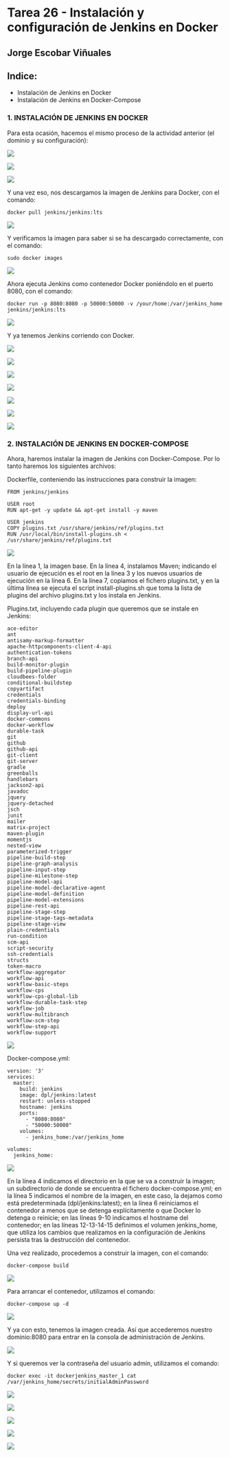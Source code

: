 # Tarea 26 - Instalación y configuración de Jenkins en Docker

  ## Jorge Escobar Viñuales

  ## Indice:
 - Instalación de Jenkins en Docker
 - Instalación de Jenkins en Docker-Compose

 ### 1. INSTALACIÓN DE JENKINS EN DOCKER

Para esta ocasión, hacemos el mismo proceso de la actividad anterior (el dominio y su configuración):

![](https://github.com/Jorgeev27/GIT/blob/main/img/Tarea%2026%20-%20Instalaci%C3%B3n%20de%20Jenkins%20en%20Docker%20y%20Docker-Compose/Jenkins%20Docker%20Docker-Compose%201.png)

![](https://github.com/Jorgeev27/GIT/blob/main/img/Tarea%2026%20-%20Instalaci%C3%B3n%20de%20Jenkins%20en%20Docker%20y%20Docker-Compose/Jenkins%20Docker%20Docker-Compose%202.png)

![](https://github.com/Jorgeev27/GIT/blob/main/img/Tarea%2026%20-%20Instalaci%C3%B3n%20de%20Jenkins%20en%20Docker%20y%20Docker-Compose/Jenkins%20Docker%20Docker-Compose%203.png)

Y una vez eso, nos descargamos la imagen de Jenkins para Docker, con el comando:

    docker pull jenkins/jenkins:lts

![](https://github.com/Jorgeev27/GIT/blob/main/img/Tarea%2026%20-%20Instalaci%C3%B3n%20de%20Jenkins%20en%20Docker%20y%20Docker-Compose/Jenkins%20Docker%20Docker-Compose%204.png)

Y verificamos la imagen para saber si se ha descargado correctamente, con el comando:

    sudo docker images

![](https://github.com/Jorgeev27/GIT/blob/main/img/Tarea%2026%20-%20Instalaci%C3%B3n%20de%20Jenkins%20en%20Docker%20y%20Docker-Compose/Jenkins%20Docker%20Docker-Compose%205.png)

Ahora ejecuta Jenkins como contenedor Docker poniéndolo en el puerto 8080, con el comando:

    docker run -p 8080:8080 -p 50000:50000 -v /your/home:/var/jenkins_home jenkins/jenkins:lts

![](https://github.com/Jorgeev27/GIT/blob/main/img/Tarea%2026%20-%20Instalaci%C3%B3n%20de%20Jenkins%20en%20Docker%20y%20Docker-Compose/Jenkins%20Docker%20Docker-Compose%206.png)

Y ya tenemos Jenkins corriendo con Docker.

![](https://github.com/Jorgeev27/GIT/blob/main/img/Tarea%2026%20-%20Instalaci%C3%B3n%20de%20Jenkins%20en%20Docker%20y%20Docker-Compose/Jenkins%20Docker%20Docker-Compose%207.png)

![](https://github.com/Jorgeev27/GIT/blob/main/img/Tarea%2026%20-%20Instalaci%C3%B3n%20de%20Jenkins%20en%20Docker%20y%20Docker-Compose/Jenkins%20Docker%20Docker-Compose%208.png)

![](https://github.com/Jorgeev27/GIT/blob/main/img/Tarea%2026%20-%20Instalaci%C3%B3n%20de%20Jenkins%20en%20Docker%20y%20Docker-Compose/Jenkins%20Docker%20Docker-Compose%209.png)

![](https://github.com/Jorgeev27/GIT/blob/main/img/Tarea%2026%20-%20Instalaci%C3%B3n%20de%20Jenkins%20en%20Docker%20y%20Docker-Compose/Jenkins%20Docker%20Docker-Compose%2010.png)

![](https://github.com/Jorgeev27/GIT/blob/main/img/Tarea%2026%20-%20Instalaci%C3%B3n%20de%20Jenkins%20en%20Docker%20y%20Docker-Compose/Jenkins%20Docker%20Docker-Compose%2011.png)

![](https://github.com/Jorgeev27/GIT/blob/main/img/Tarea%2026%20-%20Instalaci%C3%B3n%20de%20Jenkins%20en%20Docker%20y%20Docker-Compose/Jenkins%20Docker%20Docker-Compose%2012.png)

![](https://github.com/Jorgeev27/GIT/blob/main/img/Tarea%2026%20-%20Instalaci%C3%B3n%20de%20Jenkins%20en%20Docker%20y%20Docker-Compose/Jenkins%20Docker%20Docker-Compose%2013.png)

 ### 2. INSTALACIÓN DE JENKINS EN DOCKER-COMPOSE

Ahora, haremos instalar la imagen de Jenkins con Docker-Compose. Por lo tanto haremos los siguientes archivos:

Dockerfile, conteniendo las instrucciones para construir la imagen:

    FROM jenkins/jenkins

    USER root
    RUN apt-get -y update && apt-get install -y maven

    USER jenkins
    COPY plugins.txt /usr/share/jenkins/ref/plugins.txt
    RUN /usr/local/bin/install-plugins.sh < /usr/share/jenkins/ref/plugins.txt

![](https://github.com/Jorgeev27/GIT/blob/main/img/Tarea%2026%20-%20Instalaci%C3%B3n%20de%20Jenkins%20en%20Docker%20y%20Docker-Compose/Jenkins%20Docker%20Docker-Compose%2014.png)

En la línea 1, la imagen base. En la línea 4, instalamos Maven; indicando el usuario de ejecución es el root en la línea 3 y los nuevos usuarios de ejecución en la línea 6. En la línea 7, copiamos el fichero plugins.txt, y en la última línea se ejecuta el script install-plugins.sh que toma la lista de plugins del archivo plugins.txt y los instala en Jenkins.

Plugins.txt, incluyendo cada plugin que queremos que se instale en Jenkins:

    ace-editor
    ant
    antisamy-markup-formatter
    apache-httpcomponents-client-4-api
    authentication-tokens
    branch-api
    build-monitor-plugin
    build-pipeline-plugin
    cloudbees-folder
    conditional-buildstep
    copyartifact  
    credentials
    credentials-binding
    deploy
    display-url-api
    docker-commons
    docker-workflow
    durable-task
    git
    github
    github-api
    git-client
    git-server
    gradle
    greenballs
    handlebars
    jackson2-api
    javadoc
    jquery
    jquery-detached
    jsch
    junit
    mailer
    matrix-project
    maven-plugin
    momentjs
    nested-view
    parameterized-trigger
    pipeline-build-step
    pipeline-graph-analysis
    pipeline-input-step
    pipeline-milestone-step
    pipeline-model-api
    pipeline-model-declarative-agent
    pipeline-model-definition
    pipeline-model-extensions
    pipeline-rest-api
    pipeline-stage-step
    pipeline-stage-tags-metadata
    pipeline-stage-view
    plain-credentials
    run-condition
    scm-api
    script-security  
    ssh-credentials
    structs
    token-macro
    workflow-aggregator
    workflow-api
    workflow-basic-steps
    workflow-cps
    workflow-cps-global-lib
    workflow-durable-task-step
    workflow-job
    workflow-multibranch
    workflow-scm-step
    workflow-step-api
    workflow-support

![](https://github.com/Jorgeev27/GIT/blob/main/img/Tarea%2026%20-%20Instalaci%C3%B3n%20de%20Jenkins%20en%20Docker%20y%20Docker-Compose/Jenkins%20Docker%20Docker-Compose%2015.png)

Docker-compose.yml:

    version: '3'
    services:
      master:
        build: jenkins
        image: dpl/jenkins:latest
        restart: unless-stopped
        hostname: jenkins
        ports:
          - "8080:8080"
          - "50000:50000"
        volumes:
          - jenkins_home:/var/jenkins_home

    volumes:
      jenkins_home:

![](https://github.com/Jorgeev27/GIT/blob/main/img/Tarea%2026%20-%20Instalaci%C3%B3n%20de%20Jenkins%20en%20Docker%20y%20Docker-Compose/Jenkins%20Docker%20Docker-Compose%2016.png)

En la línea 4 indicamos el directorio en la que se va a construir la imagen; un subdirectorio de donde se encuentra el fichero docker-compose.yml; en la línea 5 indicamos el nombre de la imagen, en este caso, la dejamos como está predeterminada (dpl/jenkins:latest); en la línea 6 reiniciamos el contenedor a menos que se detenga explícitamente o que Docker lo detenga o reinicie; en las líneas 9-10 indicamos el hostname del contenedor; en las líneas 12-13-14-15 definimos el volumen jenkins_home, que utiliza los cambios que realizamos en la configuración de Jenkins persista tras la destrucción del contenedor.

Una vez realizado, procedemos a construir la imagen, con el comando:

    docker-compose build

![](https://github.com/Jorgeev27/GIT/blob/main/img/Tarea%2026%20-%20Instalaci%C3%B3n%20de%20Jenkins%20en%20Docker%20y%20Docker-Compose/Jenkins%20Docker%20Docker-Compose%2017.png)

Para arrancar el contenedor, utilizamos el comando:

    docker-compose up -d

![](https://github.com/Jorgeev27/GIT/blob/main/img/Tarea%2026%20-%20Instalaci%C3%B3n%20de%20Jenkins%20en%20Docker%20y%20Docker-Compose/Jenkins%20Docker%20Docker-Compose%2018.png)

Y ya con esto, tenemos la imagen creada. Así que accederemos nuestro dominio:8080 para entrar en la consola de administración de Jenkins.

![](https://github.com/Jorgeev27/GIT/blob/main/img/Tarea%2026%20-%20Instalaci%C3%B3n%20de%20Jenkins%20en%20Docker%20y%20Docker-Compose/Jenkins%20Docker%20Docker-Compose%2019.png)

Y si queremos ver la contraseña del usuario admin, utilizamos el comando:

    docker exec -it dockerjenkins_master_1 cat /var/jenkins_home/secrets/initialAdminPassword

![](https://github.com/Jorgeev27/GIT/blob/main/img/Tarea%2026%20-%20Instalaci%C3%B3n%20de%20Jenkins%20en%20Docker%20y%20Docker-Compose/Jenkins%20Docker%20Docker-Compose%2020.png)

![](https://github.com/Jorgeev27/GIT/blob/main/img/Tarea%2026%20-%20Instalaci%C3%B3n%20de%20Jenkins%20en%20Docker%20y%20Docker-Compose/Jenkins%20Docker%20Docker-Compose%2021.png)

![](https://github.com/Jorgeev27/GIT/blob/main/img/Tarea%2026%20-%20Instalaci%C3%B3n%20de%20Jenkins%20en%20Docker%20y%20Docker-Compose/Jenkins%20Docker%20Docker-Compose%2022.png)

![](https://github.com/Jorgeev27/GIT/blob/main/img/Tarea%2026%20-%20Instalaci%C3%B3n%20de%20Jenkins%20en%20Docker%20y%20Docker-Compose/Jenkins%20Docker%20Docker-Compose%2023.png)

![](https://github.com/Jorgeev27/GIT/blob/main/img/Tarea%2026%20-%20Instalaci%C3%B3n%20de%20Jenkins%20en%20Docker%20y%20Docker-Compose/Jenkins%20Docker%20Docker-Compose%2024.png)
